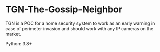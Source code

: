 # TGN-The-Gossip-Neighbor
TGN is a POC for a home security system to work as an early warning in case of perimeter invasion and should work with any IP cameras on the market.

Python: 3.8+